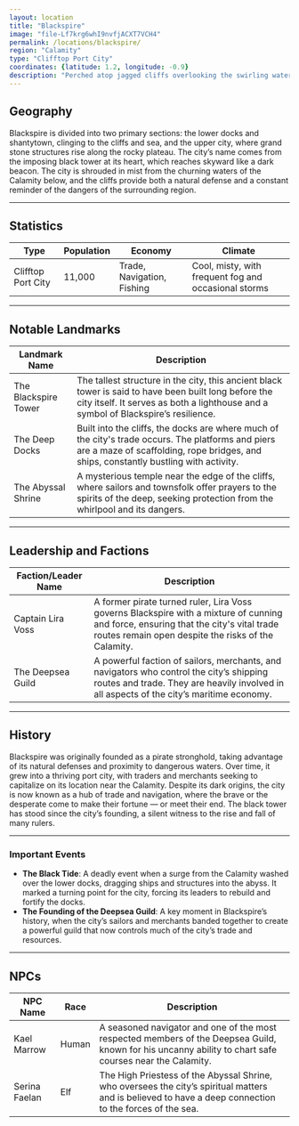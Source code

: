 ```yaml
---
layout: location
title: "Blackspire"
image: "file-Lf7krg6whI9nvfjACXT7VCH4"
permalink: /locations/blackspire/
region: "Calamity"
type: "Clifftop Port City"
coordinates: {latitude: 1.2, longitude: -0.9}
description: "Perched atop jagged cliffs overlooking the swirling waters of the Calamity, Blackspire is a city defined by its massive black tower, which looms over the harbor. A city built both above and below the cliffs, it serves as a hub for trade, survival, and mystery on the edge of the world's most dangerous waters."
---
```


## Geography

Blackspire is divided into two primary sections: the lower docks and shantytown, clinging to the cliffs and sea, and the upper city, where grand stone structures rise along the rocky plateau. The city’s name comes from the imposing black tower at its heart, which reaches skyward like a dark beacon. The city is shrouded in mist from the churning waters of the Calamity below, and the cliffs provide both a natural defense and a constant reminder of the dangers of the surrounding region.

---

## Statistics

| Type               | Population | Economy                     | Climate                     |
|--------------------|------------|-----------------------------|-----------------------------|
| Clifftop Port City  | 11,000     | Trade, Navigation, Fishing   | Cool, misty, with frequent fog and occasional storms |

---

## Notable Landmarks

| Landmark Name          | Description                                                                                     |
|------------------------|-------------------------------------------------------------------------------------------------|
| The Blackspire Tower    | The tallest structure in the city, this ancient black tower is said to have been built long before the city itself. It serves as both a lighthouse and a symbol of Blackspire’s resilience. |
| The Deep Docks          | Built into the cliffs, the docks are where much of the city's trade occurs. The platforms and piers are a maze of scaffolding, rope bridges, and ships, constantly bustling with activity. |
| The Abyssal Shrine      | A mysterious temple near the edge of the cliffs, where sailors and townsfolk offer prayers to the spirits of the deep, seeking protection from the whirlpool and its dangers. |

---

## Leadership and Factions

| Faction/Leader Name       | Description                                                                                     |
|---------------------------|-------------------------------------------------------------------------------------------------|
| Captain Lira Voss          | A former pirate turned ruler, Lira Voss governs Blackspire with a mixture of cunning and force, ensuring that the city's vital trade routes remain open despite the risks of the Calamity. |
| The Deepsea Guild          | A powerful faction of sailors, merchants, and navigators who control the city’s shipping routes and trade. They are heavily involved in all aspects of the city’s maritime economy. |

---

## History

Blackspire was originally founded as a pirate stronghold, taking advantage of its natural defenses and proximity to dangerous waters. Over time, it grew into a thriving port city, with traders and merchants seeking to capitalize on its location near the Calamity. Despite its dark origins, the city is now known as a hub of trade and navigation, where the brave or the desperate come to make their fortune — or meet their end. The black tower has stood since the city’s founding, a silent witness to the rise and fall of many rulers.

---

### Important Events

- **The Black Tide**: A deadly event when a surge from the Calamity washed over the lower docks, dragging ships and structures into the abyss. It marked a turning point for the city, forcing its leaders to rebuild and fortify the docks.
- **The Founding of the Deepsea Guild**: A key moment in Blackspire’s history, when the city’s sailors and merchants banded together to create a powerful guild that now controls much of the city’s trade and resources.

---

## NPCs

| NPC Name                | Race     | Description                                           |
|-------------------------|----------|-------------------------------------------------------|
| Kael Marrow             | Human    | A seasoned navigator and one of the most respected members of the Deepsea Guild, known for his uncanny ability to chart safe courses near the Calamity. |
| Serina Faelan           | Elf      | The High Priestess of the Abyssal Shrine, who oversees the city’s spiritual matters and is believed to have a deep connection to the forces of the sea. |
